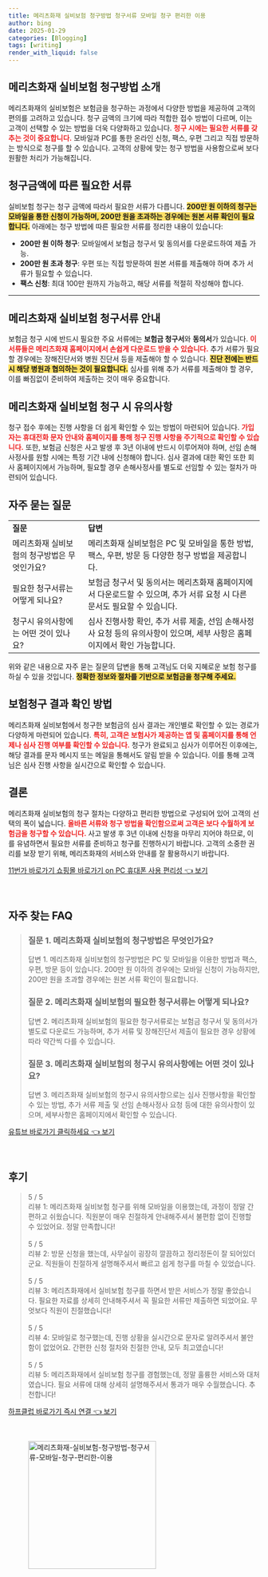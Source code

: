 ```yaml
---
title: 메리츠화재 실비보험 청구방법 청구서류 모바일 청구 편리한 이용
author: bing
date: 2025-01-29
categories: [Blogging]
tags: [writing]
render_with_liquid: false
---
```



<h2 id='청구방법_소개'>메리츠화재 실비보험 청구방법 소개</h2>

<p>메리츠화재의 실비보험은 보험금을 청구하는 과정에서 다양한 방법을 제공하여 고객의 편의를 고려하고 있습니다. 청구 금액의 크기에 따라 적합한 접수 방법이 다르며, 이는 고객이 선택할 수 있는 방법을 더욱 다양화하고 있습니다. <b><span style="color: #ee2323;">청구 시에는 필요한 서류를 갖추는 것이 중요합니다.</span></b> 모바일과 PC를 통한 온라인 신청, 팩스, 우편 그리고 직접 방문하는 방식으로 청구를 할 수 있습니다. 고객의 상황에 맞는 청구 방법을 사용함으로써 보다 원활한 처리가 가능해집니다.</p>

<h2 id='청구금액_에 따른_필요한_서류'>청구금액에 따른 필요한 서류</h2>

<p>실비보험 청구는 청구 금액에 따라서 필요한 서류가 다릅니다. <b><span style="background-color: #ffe066;">200만 원 이하의 청구는 모바일을 통한 신청이 가능하며, 200만 원을 초과하는 경우에는 원본 서류 확인이 필요합니다.</span></b> 아래에는 청구 방법에 따른 필요한 서류를 정리한 내용이 있습니다:</p>

<ul>
    <li><b>200만 원 이하 청구</b>: 모바일에서 보험금 청구서 및 동의서를 다운로드하여 제출 가능.</li>
    <li><b>200만 원 초과 청구</b>: 우편 또는 직접 방문하여 원본 서류를 제출해야 하며 추가 서류가 필요할 수 있습니다.</li>
    <li><b>팩스 신청</b>: 최대 100만 원까지 가능하고, 해당 서류를 적절히 작성해야 합니다.</li>
</ul>

<hr />

<h2 id='청구서류_안내'>메리츠화재 실비보험 청구서류 안내</h2>

<p>보험금 청구 시에 반드시 필요한 주요 서류에는 <b>보험금 청구서</b>와 <b>동의서</b>가 있습니다. <b><span style="color: #ee2323;">이 서류들은 메리츠화재 홈페이지에서 손쉽게 다운로드 받을 수 있습니다.</span></b> 추가 서류가 필요할 경우에는 장해진단서와 병원 진단서 등을 제출해야 할 수 있습니다. <b><span style="background-color: #ffe066;">진단 전에는 반드시 해당 병원과 협의하는 것이 필요합니다.</span></b> 심사를 위해 추가 서류를 제출해야 할 경우, 이를 빠짐없이 준비하여 제출하는 것이 매우 중요합니다.</p>

<h2 id='청구시_유의사항'>메리츠화재 실비보험 청구 시 유의사항</h2>

<p>청구 접수 후에는 진행 사항을 더 쉽게 확인할 수 있는 방법이 마련되어 있습니다. <b><span style="color: #ee2323;">가입자는 휴대전화 문자 안내와 홈페이지를 통해 청구 진행 사항을 주기적으로 확인할 수 있습니다.</span></b> 또한, 보험금 신청은 사고 발생 후 3년 이내에 반드시 이루어져야 하며, 선임 손해사정사를 원할 시에는 특정 기간 내에 신청해야 합니다. 심사 결과에 대한 확인 또한 회사 홈페이지에서 가능하며, 필요할 경우 손해사정사를 별도로 선임할 수 있는 절차가 마련되어 있습니다.</p>

<h2 id='자주_묻는_질문'>자주 묻는 질문</h2>

<table>
    <tr>
        <td><b>질문</b></td>
        <td><b>답변</b></td>
    </tr>
    <tr>
        <td>메리츠화재 실비보험의 청구방법은 무엇인가요?</td>
        <td>메리츠화재 실비보험은 PC 및 모바일을 통한 방법, 팩스, 우편, 방문 등 다양한 청구 방법을 제공합니다.</td>
    </tr>
    <tr>
        <td>필요한 청구서류는 어떻게 되나요?</td>
        <td>보험금 청구서 및 동의서는 메리츠화재 홈페이지에서 다운로드할 수 있으며, 추가 서류 요청 시 다른 문서도 필요할 수 있습니다.</td>
    </tr>
    <tr>
        <td>청구시 유의사항에는 어떤 것이 있나요?</td>
        <td>심사 진행사항 확인, 추가 서류 제출, 선임 손해사정사 요청 등의 유의사항이 있으며, 세부 사항은 홈페이지에서 확인 가능합니다.</td>
    </tr>
</table>

<p>위와 같은 내용으로 자주 묻는 질문의 답변을 통해 고객님도 더욱 지혜로운 보험 청구를 하실 수 있을 것입니다. <b><span style="background-color: #ffe066;">정확한 정보와 절차를 기반으로 보험금을 청구해 주세요.</span></b></p>

<h2 id='보험청구_결과_확인'>보험청구 결과 확인 방법</h2>

<p>메리츠화재 실비보험에서 청구한 보험금의 심사 결과는 개인별로 확인할 수 있는 경로가 다양하게 마련되어 있습니다. <b><span style="color: #ee2323;">특히, 고객은 보험사가 제공하는 앱 및 홈페이지를 통해 언제나 심사 진행 여부를 확인할 수 있습니다.</span></b> 청구가 완료되고 심사가 이루어진 이후에는, 해당 결과를 문자 메시지 또는 메일을 통해서도 알림 받을 수 있습니다. 이를 통해 고객님은 심사 진행 사항을 실시간으로 확인할 수 있습니다.</p>

<h2 id='결론'>결론</h2>

<p>메리츠화재 실비보험의 청구 절차는 다양하고 편리한 방법으로 구성되어 있어 고객의 선택의 폭이 넓습니다. <b><span style="color: #ee2323;">올바른 서류와 청구 방법을 확인함으로써 고객은 보다 수월하게 보험금을 청구할 수 있습니다.</span></b> 사고 발생 후 3년 이내에 신청을 마무리 지어야 하므로, 이를 유념하면서 필요한 서류를 준비하고 청구를 진행하시기 바랍니다. 고객의 소중한 권리를 보장 받기 위해, 메리츠화재의 서비스와 안내를 잘 활용하시기 바랍니다.</p>


<p><a class="click-button" title="11번가 바로가기 쇼핑몰 바로가기 on PC 휴대폰 사용 편리성" href="https://purplelist.github.io/posts/11%EB%B2%88%EA%B0%80-%EB%B0%94%EB%A1%9C%EA%B0%80%EA%B8%B0-%EC%87%BC%ED%95%91%EB%AA%B0-%EB%B0%94%EB%A1%9C%EA%B0%80%EA%B8%B0-on-PC-%ED%9C%B4%EB%8C%80%ED%8F%B0-%EC%82%AC%EC%9A%A9-%ED%8E%B8%EB%A6%AC%EC%84%B1/" rel="dofollow">11번가 바로가기 쇼핑몰 바로가기 on PC 휴대폰 사용 편리성 👈 보기</a></p><br>
<h2 id='자주_찾는_FAQ'>자주 찾는 FAQ</h2>
<div itemscope="" itemtype="https://schema.org/FAQPage"> 
<blockquote> 
<div itemscope="" itemprop="mainEntity" itemtype="https://schema.org/Question"> 
<h3 itemprop="name">질문 1. 메리츠화재 실비보험의 청구방법은 무엇인가요?</h3> 
<div itemscope="" itemprop="acceptedAnswer" itemtype="https://schema.org/Answer"> 
<span itemprop="text"> 
<p>답변 1. 메리츠화재 실비보험의 청구방법은 PC 및 모바일을 이용한 방법과 팩스, 우편, 방문 등이 있습니다. 200만 원 이하의 경우에는 모바일 신청이 가능하지만, 200만 원을 초과할 경우에는 원본 서류 확인이 필요합니다.</p> 
</span> 
</div> 
</div> 
<div itemscope="" itemprop="mainEntity" itemtype="https://schema.org/Question"> 
<h3 itemprop="name">질문 2. 메리츠화재 실비보험의 필요한 청구서류는 어떻게 되나요?</h3> 
<div itemscope="" itemprop="acceptedAnswer" itemtype="https://schema.org/Answer"> 
<span itemprop="text"> 
<p>답변 2. 메리츠화재 실비보험의 필요한 청구서류로는 보험금 청구서 및 동의서가 별도로 다운로드 가능하며, 추가 서류 및 장해진단서 제출이 필요한 경우 상황에 따라 약간씩 다를 수 있습니다.</p> 
</span> 
</div> 
</div> 
<div itemscope="" itemprop="mainEntity" itemtype="https://schema.org/Question"> 
<h3 itemprop="name">질문 3. 메리츠화재 실비보험의 청구시 유의사항에는 어떤 것이 있나요?</h3> 
<div itemscope="" itemprop="acceptedAnswer" itemtype="https://schema.org/Answer"> 
<span itemprop="text"> 
<p>답변 3. 메리츠화재 실비보험의 청구시 유의사항으로는 심사 진행사항을 확인할 수 있는 방법, 추가 서류 제출 및 선임 손해사정사 요청 등에 대한 유의사항이 있으며, 세부사항은 홈페이지에서 확인할 수 있습니다.</p> 
</span> 
</div> 
</div> 
</blockquote> 
</div>
<p><a class="click-button" title="유튜브 바로가기 클릭하세요" href="https://purplelist.github.io/posts/%EC%9C%A0%ED%8A%9C%EB%B8%8C-%EB%B0%94%EB%A1%9C%EA%B0%80%EA%B8%B0-%ED%81%B4%EB%A6%AD%ED%95%98%EC%84%B8%EC%9A%94/" rel="dofollow">유튜브 바로가기 클릭하세요 👈 보기</a></p><br>
<h2 id='후기'>후기</h2>
<div itemscope itemtype="https://schema.org/Product">
  <blockquote>
  <div itemprop="review" itemscope itemtype="https://schema.org/Review">
      <div itemprop="reviewRating" itemscope itemtype="https://schema.org/Rating"> <span itemprop="ratingValue">5</span> / <span itemprop="bestRating">5</span> </div>
      <span itemprop="reviewBody">리뷰 1: 메리츠화재 실비보험 청구를 위해 모바일을 이용했는데, 과정이 정말 간편하고 쉬웠습니다. 직원분이 매우 친절하게 안내해주셔서 불편함 없이 진행할 수 있었어요. 정말 만족합니다!</span>
  </div>
  <br>
  <div itemprop="review" itemscope itemtype="https://schema.org/Review">
      <div itemprop="reviewRating" itemscope itemtype="https://schema.org/Rating"> <span itemprop="ratingValue">5</span> / <span itemprop="bestRating">5</span> </div>
      <span itemprop="reviewBody">리뷰 2: 방문 신청을 했는데, 사무실이 굉장히 깔끔하고 정리정돈이 잘 되어있더군요. 직원들이 친절하게 설명해주셔서 빠르고 쉽게 청구를 마칠 수 있었습니다.</span>
  </div>
  <br>
  <div itemprop="review" itemscope itemtype="https://schema.org/Review">
      <div itemprop="reviewRating" itemscope itemtype="https://schema.org/Rating"> <span itemprop="ratingValue">5</span> / <span itemprop="bestRating">5</span> </div>
      <span itemprop="reviewBody">리뷰 3: 메리츠화재에서 실비보험 청구를 하면서 받은 서비스가 정말 좋았습니다. 필요한 자료를 상세히 안내해주셔서 꼭 필요한 서류만 제출하면 되었어요. 무엇보다 직원이 친절했습니다!</span>
  </div>
  <br>
  <div itemprop="review" itemscope itemtype="https://schema.org/Review">
      <div itemprop="reviewRating" itemscope itemtype="https://schema.org/Rating"> <span itemprop="ratingValue">5</span> / <span itemprop="bestRating">5</span> </div>
      <span itemprop="reviewBody">리뷰 4: 모바일로 청구했는데, 진행 상황을 실시간으로 문자로 알려주셔서 불안함이 없었어요. 간편한 신청 절차와 친절한 안내, 모두 최고였습니다!</span>
  </div>
  <br>
  <div itemprop="review" itemscope itemtype="https://schema.org/Review">
      <div itemprop="reviewRating" itemscope itemtype="https://schema.org/Rating"> <span itemprop="ratingValue">5</span> / <span itemprop="bestRating">5</span> </div>
      <span itemprop="reviewBody">리뷰 5: 메리츠화재에서 실비보험 청구를 경험했는데, 정말 훌륭한 서비스와 대처였습니다. 필요 서류에 대해 상세히 설명해주셔서 통과가 매우 수월했습니다. 추천합니다!</span>
  </div>
  </blockquote>
</div>
<p><a class="click-button" title="하프클럽 바로가기 즉시 연결" href="https://purplelist.github.io/posts/%ED%95%98%ED%94%84%ED%81%B4%EB%9F%BD-%EB%B0%94%EB%A1%9C%EA%B0%80%EA%B8%B0-%EC%A6%89%EC%8B%9C-%EC%97%B0%EA%B2%B0/" rel="dofollow">하프클럽 바로가기 즉시 연결 👈 보기</a></p><br>
<figure class="image"><img src="https://purplelist.github.io/assets/img/thumbnail/메리츠화재-실비보험-청구방법-청구서류-모바일-청구-편리한-이용.webp" alt="메리츠화재-실비보험-청구방법-청구서류-모바일-청구-편리한-이용" width="256" height="256"></figure>